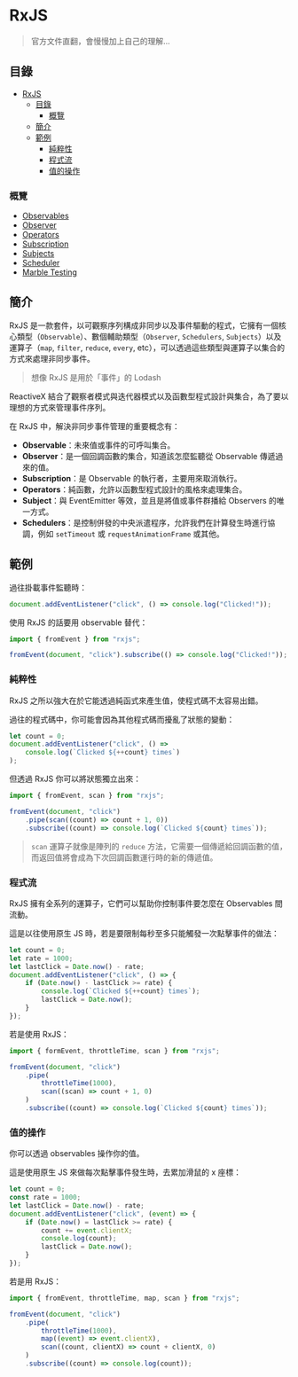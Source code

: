 # RxJS

> 官方文件直翻，會慢慢加上自己的理解...

## 目錄

- [RxJS](#rxjs)
  - [目錄](#目錄)
    - [概覽](#概覽)
  - [簡介](#簡介)
  - [範例](#範例)
    - [純粹性](#純粹性)
    - [程式流](#程式流)
    - [值的操作](#值的操作)

### 概覽

-   [Observables](./docs/overview/observable.md)
-   [Observer](./docs/overview/observer.md)
-   [Operators](./docs/overview/operators.md)
-   [Subscription](./docs/overview/subscription.md)
-   [Subjects](./docs/overview/subject.md)
-   [Scheduler](./docs/overview/scheduler.md)
-   [Marble Testing](./docs/overview/marble-testing.md)

## 簡介

RxJS 是一款套件，以可觀察序列構成非同步以及事件驅動的程式，它擁有一個核心類型（`Observable`）、數個輔助類型（`Observer`, `Schedulers`, `Subjects`）以及運算子（`map`, `filter`, `reduce`, `every`, etc），可以透過這些類型與運算子以集合的方式來處理非同步事件。

> 想像 RxJS 是用於「事件」的 Lodash

ReactiveX 結合了觀察者模式與迭代器模式以及函數型程式設計與集合，為了要以理想的方式來管理事件序列。

在 RxJS 中，解決非同步事件管理的重要概念有：

-   **Observable**：未來值或事件的可呼叫集合。
-   **Observer**：是一個回調函數的集合，知道該怎麼監聽從 Observable 傳遞過來的值。
-   **Subscription**：是 Observable 的執行者，主要用來取消執行。
-   **Operators**：純函數，允許以函數型程式設計的風格來處理集合。
-   **Subject**：與 EventEmitter 等效，並且是將值或事件群播給 Observers 的唯一方式。
-   **Schedulers**：是控制併發的中央派遣程序，允許我們在計算發生時進行協調，例如 `setTimeout` 或 `requestAnimationFrame` 或其他。

## 範例

過往掛載事件監聽時：

```js
document.addEventListener("click", () => console.log("Clicked!"));
```

使用 RxJS 的話要用 observable 替代：

```js
import { fromEvent } from "rxjs";

fromEvent(document, "click").subscribe(() => console.log("Clicked!"));
```

### 純粹性

RxJS 之所以強大在於它能透過純函式來產生值，使程式碼不太容易出錯。

過往的程式碼中，你可能會因為其他程式碼而擾亂了狀態的變動：

```js
let count = 0;
document.addEventListener("click", () =>
    console.log(`Clicked ${++count} times`)
);
```

但透過 RxJS 你可以將狀態獨立出來：

```js
import { fromEvent, scan } from "rxjs";

fromEvent(document, "click")
    .pipe(scan((count) => count + 1, 0))
    .subscribe((count) => console.log(`Clicked ${count} times`));
```

> `scan` 運算子就像是陣列的 `reduce` 方法，它需要一個傳遞給回調函數的值，而返回值將會成為下次回調函數運行時的新的傳遞值。

### 程式流

RxJS 擁有全系列的運算子，它們可以幫助你控制事件要怎麼在 Observables 間流動。

這是以往使用原生 JS 時，若是要限制每秒至多只能觸發一次點擊事件的做法：

```js
let count = 0;
let rate = 1000;
let lastClick = Date.now() - rate;
document.addEventListener("click", () => {
    if (Date.now() - lastClick >= rate) {
        console.log(`Clicked ${++count} times`);
        lastClick = Date.now();
    }
});
```

若是使用 RxJS：

```js
import { formEvent, throttleTime, scan } from "rxjs";

fromEvent(document, "click")
    .pipe(
        throttleTime(1000),
        scan((scan) => count + 1, 0)
    )
    .subscribe((count) => console.log(`Clicked ${count} times`));
```

### 值的操作

你可以透過 observables 操作你的值。

這是使用原生 JS 來做每次點擊事件發生時，去累加滑鼠的 x 座標：

```js
let count = 0;
const rate = 1000;
let lastClick = Date.now() - rate;
document.addEventListener("click", (event) => {
    if (Date.now() = lastClick >= rate) {
        count += event.clientX;
        console.log(count);
        lastClick = Date.now();
    }
});
```

若是用 RxJS：

```js
import { fromEvent, throttleTime, map, scan } from "rxjs";

fromEvent(document, "click")
    .pipe(
        throttleTime(1000),
        map((event) => event.clientX),
        scan((count, clientX) => count + clientX, 0)
    )
    .subscribe((count) => console.log(count));
```
